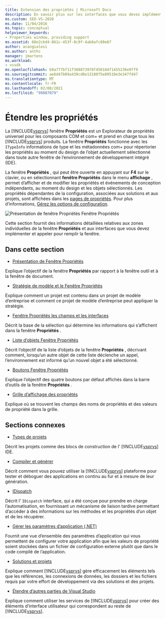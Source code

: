```yaml
---
title: Extension des propriétés | Microsoft Docs
description: En savoir plus sur les interfaces que vous devez implémenter et appeler pour étendre la liste de propriétés dans Visual Studio Fenêtre Propriétés.
ms.custom: SEO-VS-2020
ms.date: 11/04/2016
ms.topic: conceptual
helpviewer_keywords:
- Properties window, providing support
ms.assetid: 68e2cbd4-861c-453f-8c9f-4ab6afc80e67
author: acangialosi
ms.author: anthc
manager: jmartens
ms.workload:
- vssdk
ms.openlocfilehash: b9a777bf11f388873978f450184f1455236e9ff9
ms.sourcegitcommit: ae6d47b09a439cd0e13180f5e89510e3e347fd47
ms.translationtype: MT
ms.contentlocale: fr-FR
ms.lasthandoff: 02/08/2021
ms.locfileid: "99887079"
---
```

# <a name="extend-properties"></a>Étendre les propriétés
La [!INCLUDE[vsprvs](../../code-quality/includes/vsprvs_md.md)] fenêtre **Propriétés** est un Explorateur de propriétés universel pour les composants COM et com+ et prend en charge tous les [!INCLUDE[vsprvs](../../code-quality/includes/vsprvs_md.md)] produits. La fenêtre **Propriétés** fonctionne avec les `ITypeInfo` informations de type et les métadonnées com+ pour répertorier les propriétés au moment du design de l’objet actuellement sélectionné dans toute autre fenêtre de l’environnement de développement intégré (IDE).

 La fenêtre **Propriétés** , qui peut être ouverte en appuyant sur **F4** sur le clavier, ou en sélectionnant **fenêtre Propriétés** dans le menu **affichage** , permet d’afficher et de modifier les propriétés et événements de conception indépendants, au moment du design et les objets sélectionnés. Les propriétés dépendantes de la configuration, associées aux solutions et aux projets, sont affichées dans les [pages de propriétés](../../extensibility/internals/property-pages.md). Pour plus d’informations, [Gérez les options de configuration](../../extensibility/internals/managing-configuration-options.md).

 ![Présentation de fenêtre Propriétés](../../extensibility/internals/media/vspropertieswindow.png "vsPropertiesWindow") Fenêtre Propriétés

 Cette section fournit des informations détaillées relatives aux zones individuelles de la fenêtre **Propriétés** et aux interfaces que vous devez implémenter et appeler pour remplir la fenêtre.

## <a name="in-this-section"></a>Dans cette section
- [Présentation de Fenêtre Propriétés](../../extensibility/internals/properties-window-overview.md)

 Explique l’objectif de la fenêtre **Propriétés** par rapport à la fenêtre outil et à la fenêtre de document.

- [Stratégie de modèle et le Fenêtre Propriétés](../../extensibility/internals/template-policy-and-the-properties-window.md)

 Explique comment un projet est contenu dans un projet de modèle d’entreprise et comment ce projet de modèle d’entreprise peut appliquer la stratégie.

- [Fenêtre Propriétés les champs et les interfaces](../../extensibility/internals/properties-window-fields-and-interfaces.md)

 Décrit la base de la sélection qui détermine les informations qui s’affichent dans la fenêtre **Propriétés** .

- [Liste d’objets Fenêtre Propriétés](../../extensibility/internals/properties-window-object-list.md)

 Décrit l’objectif de la liste d’objets de la fenêtre **Propriétés** , décrivant comment, lorsqu’un autre objet de cette liste déclenche un appel, l’environnement est informé qu’un nouvel objet a été sélectionné.

- [Boutons Fenêtre Propriétés](../../extensibility/internals/properties-window-buttons.md)

 Explique l’objectif des quatre boutons par défaut affichés dans la barre d’outils de la fenêtre **Propriétés** .

- [Grille d’affichage des propriétés](../../extensibility/internals/properties-display-grid.md)

 Explique où se trouvent les champs des noms de propriétés et des valeurs de propriété dans la grille.

## <a name="related-sections"></a>Sections connexes
- [Types de projets](../../extensibility/internals/project-types.md)

 Décrit les projets comme des blocs de construction de l' [!INCLUDE[vsprvs](../../code-quality/includes/vsprvs_md.md)] IDE.

- [Compiler et générer](../../ide/compiling-and-building-in-visual-studio.md)

 Décrit comment vous pouvez utiliser la [!INCLUDE[vsprvs](../../code-quality/includes/vsprvs_md.md)] plateforme pour tester et déboguer des applications en continu au fur et à mesure de leur génération.

- [IDispatch](/previous-versions/windows/desktop/api/oaidl/nn-oaidl-idispatch)

 Décrit l' `IDispatch` interface, qui a été conçue pour prendre en charge l’automatisation, en fournissant un mécanisme de liaison tardive permettant d’accéder à des informations sur les méthodes et les propriétés d’un objet et de les récupérer.

- [Gérer les paramètres d’application (.NET)](../../ide/managing-application-settings-dotnet.md)

 Fournit une vue d’ensemble des paramètres d’application qui vous permettent de configurer votre application afin que les valeurs de propriété soient stockées dans un fichier de configuration externe plutôt que dans le code compilé de l’application.

- [Solutions et projets](../../ide/solutions-and-projects-in-visual-studio.md)

 Explique comment [!INCLUDE[vsprvs](../../code-quality/includes/vsprvs_md.md)] gère efficacement les éléments tels que les références, les connexions de données, les dossiers et les fichiers requis par votre effort de développement via des solutions et des projets.

- [Étendre d’autres parties de Visual Studio](../../extensibility/extending-other-parts-of-visual-studio.md)

 Explique comment utiliser les services de [!INCLUDE[vsprvs](../../code-quality/includes/vsprvs_md.md)] pour créer des éléments d’interface utilisateur qui correspondent au reste de [!INCLUDE[vsprvs](../../code-quality/includes/vsprvs_md.md)].
